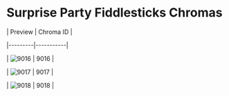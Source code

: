 # Surprise Party Fiddlesticks Chromas


| Preview | Chroma ID |

|---------|-----------|

| ![9016](https://raw.communitydragon.org/latest/plugins/rcp-be-lol-game-data/global/default/v1/champion-chroma-images/9/9016.png) | 9016 |

| ![9017](https://raw.communitydragon.org/latest/plugins/rcp-be-lol-game-data/global/default/v1/champion-chroma-images/9/9017.png) | 9017 |

| ![9018](https://raw.communitydragon.org/latest/plugins/rcp-be-lol-game-data/global/default/v1/champion-chroma-images/9/9018.png) | 9018 |